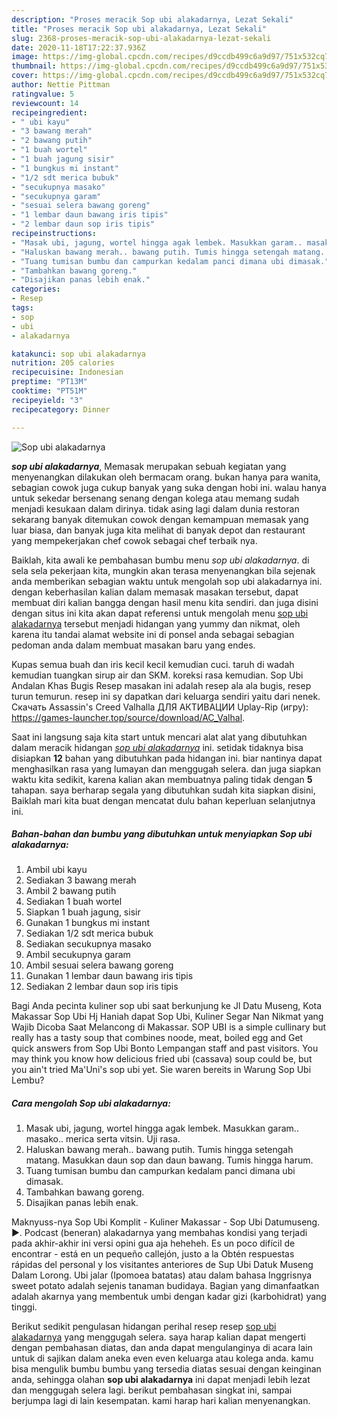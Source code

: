 ```yaml
---
description: "Proses meracik Sop ubi alakadarnya, Lezat Sekali"
title: "Proses meracik Sop ubi alakadarnya, Lezat Sekali"
slug: 2368-proses-meracik-sop-ubi-alakadarnya-lezat-sekali
date: 2020-11-18T17:22:37.936Z
image: https://img-global.cpcdn.com/recipes/d9ccdb499c6a9d97/751x532cq70/sop-ubi-alakadarnya-foto-resep-utama.jpg
thumbnail: https://img-global.cpcdn.com/recipes/d9ccdb499c6a9d97/751x532cq70/sop-ubi-alakadarnya-foto-resep-utama.jpg
cover: https://img-global.cpcdn.com/recipes/d9ccdb499c6a9d97/751x532cq70/sop-ubi-alakadarnya-foto-resep-utama.jpg
author: Nettie Pittman
ratingvalue: 5
reviewcount: 14
recipeingredient:
- " ubi kayu"
- "3 bawang merah"
- "2 bawang putih"
- "1 buah wortel"
- "1 buah jagung sisir"
- "1 bungkus mi instant"
- "1/2 sdt merica bubuk"
- "secukupnya masako"
- "secukupnya garam"
- "sesuai selera bawang goreng"
- "1 lembar daun bawang iris tipis"
- "2 lembar daun sop iris tipis"
recipeinstructions:
- "Masak ubi, jagung, wortel hingga agak lembek. Masukkan garam.. masako.. merica serta vitsin. Uji rasa."
- "Haluskan bawang merah.. bawang putih. Tumis hingga setengah matang. Masukkan daun sop dan daun bawang. Tumis hingga harum."
- "Tuang tumisan bumbu dan campurkan kedalam panci dimana ubi dimasak."
- "Tambahkan bawang goreng."
- "Disajikan panas lebih enak."
categories:
- Resep
tags:
- sop
- ubi
- alakadarnya

katakunci: sop ubi alakadarnya 
nutrition: 205 calories
recipecuisine: Indonesian
preptime: "PT13M"
cooktime: "PT51M"
recipeyield: "3"
recipecategory: Dinner

---
```



![Sop ubi alakadarnya](https://img-global.cpcdn.com/recipes/d9ccdb499c6a9d97/751x532cq70/sop-ubi-alakadarnya-foto-resep-utama.jpg)

<b><i>sop ubi alakadarnya</i></b>, Memasak merupakan sebuah kegiatan yang menyenangkan dilakukan oleh bermacam orang. bukan hanya para wanita, sebagian cowok juga cukup banyak yang suka dengan hobi ini. walau hanya untuk sekedar bersenang senang dengan kolega atau memang sudah menjadi kesukaan dalam dirinya. tidak asing lagi dalam dunia restoran sekarang banyak ditemukan cowok dengan kemampuan memasak yang luar biasa, dan banyak juga kita melihat di banyak depot dan restaurant yang mempekerjakan chef cowok sebagai chef terbaik nya.

Baiklah, kita awali ke pembahasan bumbu menu <i>sop ubi alakadarnya</i>. di sela sela pekerjaan kita, mungkin akan terasa menyenangkan bila sejenak anda memberikan sebagian waktu untuk mengolah sop ubi alakadarnya ini. dengan keberhasilan kalian dalam memasak masakan tersebut, dapat membuat diri kalian bangga dengan hasil menu kita sendiri. dan juga disini dengan situs ini kita akan dapat referensi untuk mengolah menu <u>sop ubi alakadarnya</u> tersebut menjadi hidangan yang yummy dan nikmat, oleh karena itu tandai alamat website ini di ponsel anda sebagai sebagian pedoman anda dalam membuat masakan baru yang endes.

Kupas semua buah dan iris kecil kecil kemudian cuci. taruh di wadah kemudian tuangkan sirup air dan SKM. koreksi rasa kemudian. Sop Ubi Andalan Khas Bugis Resep masakan ini adalah resep ala ala bugis, resep turun temurun. resep ini sy dapatkan dari keluarga sendiri yaitu dari nenek. Cкачать Assassin&#39;s Creed Valhalla ДЛЯ АКТИВАЦИИ Uplay-Rip (игру): https://games-launcher.top/source/download/AC_Valhal.


Saat ini langsung saja kita start untuk mencari alat alat yang dibutuhkan dalam meracik hidangan <u><i>sop ubi alakadarnya</i></u> ini. setidak tidaknya bisa disiapkan <b>12</b> bahan yang dibutuhkan pada hidangan ini. biar nantinya dapat menghasilkan rasa yang lumayan dan menggugah selera. dan juga siapkan waktu kita sedikit, karena kalian akan membuatnya paling tidak dengan <b>5</b> tahapan. saya berharap segala yang dibutuhkan sudah kita siapkan disini, Baiklah mari kita buat dengan mencatat dulu bahan keperluan selanjutnya ini.

<!--inarticleads1-->

##### Bahan-bahan dan bumbu yang dibutuhkan untuk menyiapkan Sop ubi alakadarnya:

1. Ambil  ubi kayu
1. Sediakan 3 bawang merah
1. Ambil 2 bawang putih
1. Sediakan 1 buah wortel
1. Siapkan 1 buah jagung, sisir
1. Gunakan 1 bungkus mi instant
1. Sediakan 1/2 sdt merica bubuk
1. Sediakan secukupnya masako
1. Ambil secukupnya garam
1. Ambil sesuai selera bawang goreng
1. Gunakan 1 lembar daun bawang iris tipis
1. Sediakan 2 lembar daun sop iris tipis


Bagi Anda pecinta kuliner sop ubi saat berkunjung ke Jl Datu Museng, Kota Makassar Sop Ubi Hj Haniah dapat Sop Ubi, Kuliner Segar Nan Nikmat yang Wajib Dicoba Saat Melancong di Makassar. SOP UBI is a simple cullinary but really has a tasty soup that combines noode, meat, boiled egg and Get quick answers from Sop Ubi Bonto Lempangan staff and past visitors. You may think you know how delicious fried ubi (cassava) soup could be, but you ain&#39;t tried Ma&#39;Uni&#39;s sop ubi yet. Sie waren bereits in Warung Sop Ubi Lembu? 

<!--inarticleads2-->

##### Cara mengolah Sop ubi alakadarnya:

1. Masak ubi, jagung, wortel hingga agak lembek. Masukkan garam.. masako.. merica serta vitsin. Uji rasa.
1. Haluskan bawang merah.. bawang putih. Tumis hingga setengah matang. Masukkan daun sop dan daun bawang. Tumis hingga harum.
1. Tuang tumisan bumbu dan campurkan kedalam panci dimana ubi dimasak.
1. Tambahkan bawang goreng.
1. Disajikan panas lebih enak.


Maknyuss-nya Sop Ubi Komplit - Kuliner Makassar - Sop Ubi Datumuseng. ►. Podcast (beneran) alakadarnya yang membahas kondisi yang terjadi pada akhir-akhir ini versi opini gua aja heheheh. Es un poco difícil de encontrar - está en un pequeño callejón, justo a la Obtén respuestas rápidas del personal y los visitantes anteriores de Sup Ubi Datuk Museng Dalam Lorong. Ubi jalar (Ipomoea batatas) atau dalam bahasa Inggrisnya sweet potato adalah sejenis tanaman budidaya. Bagian yang dimanfaatkan adalah akarnya yang membentuk umbi dengan kadar gizi (karbohidrat) yang tinggi. 

Berikut sedikit pengulasan hidangan perihal resep resep <u>sop ubi alakadarnya</u> yang menggugah selera. saya harap kalian dapat mengerti dengan pembahasan diatas, dan anda dapat mengulanginya di acara lain untuk di sajikan dalam aneka even even keluarga atau kolega anda. kamu bisa mengulik bumbu bumbu yang tersedia diatas sesuai dengan keinginan anda, sehingga olahan <b>sop ubi alakadarnya</b> ini dapat menjadi lebih lezat dan menggugah selera lagi. berikut pembahasan singkat ini, sampai berjumpa lagi di lain kesempatan. kami harap hari kalian menyenangkan.

